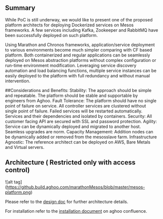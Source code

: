 ## Summary
While PoC is still underway, we would like to present one of the proposed platform architects for
deploying Dockerized services on Mesos frameworks. A few services including Kafka, Zookeeper and
RabbitMQ have been successfully deployed on such platform.

Using Marathon and Chronos frameworks, application/service deployment to various environments
become much simpler comparing with CF based platform. Both containerized and regular applications
can be seamlessly deployed on Mesos abstraction platforms without complex configuration or run-time
environment modification. Leveraging service discovery automation and load balancing functions,
multiple service instances can be easily deployed to the platform with full redundancy and without
manual intervention.

##Considerations and Benefits:
Stability: The approach should be simple and repeatable. The platform should be stable and
supportable by engineers from Aghoo.
Fault Tolerance: The platform should have no single point of failure on service. All controller
services are clustered without single point of failure. Failed services will be restarted automatically.
Services and their dependencies and isolated by containers.
Security: All customer facing API are secured with SSL and password protection.
Agility: Service can be dynamically deployed and migrated to another host. Seamless upgrades are norm.
Capacity Management: Addition nodes can be dynamically added or removed from the mesosslave farm.
Infrastructure Agnostic: The reference architect can be deployed on AWS, Bare Metals and Virtual servers.

## Architecture ( Restricted only with access control)

![alt tag] (https://github.build.aghoo.com/marathonMesos/blob/master/mesos-platform.png)

Please refer to the [design doc](https://github.build.aghoo.com/marathonMesos/blob/master/Container%20Platform%20With%20Mesos%20on%20Box%20Notes.pdf) for further architecture details.

For installation refer to the [installation document](https://devcloud.swcoe.aghoo.com/devspace/display/Mesos+Cluster+Installation+for+Docker+Containers) on aghoo confluence.

